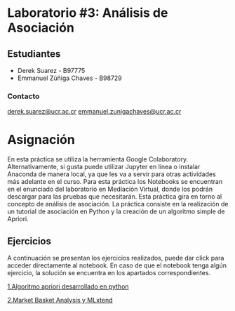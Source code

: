 # Laboratorio #3: Análisis de Asociación

## Estudiantes
- Derek Suarez - B97775
- Emmanuel Zúñiga Chaves - B98729

### Contacto
derek.suarez@ucr.ac.cr
emmanuel.zunigachaves@ucr.ac.cr

# Asignación
En esta práctica se utiliza la herramienta Google Colaboratory. Alternativamente, si gusta puede
utilizar Jupyter en línea o instalar Anaconda de manera local, ya que les va a servir para otras
actividades más adelante en el curso. Para esta práctica los Notebooks se encuentran en el
enunciado del laboratorio en Mediación Virtual, donde los podrán descargar para las pruebas que
necesitarán. Esta práctica gira en torno al concepto de análisis de asociación.
La práctica consiste en la realización de un tutorial de asociación en Python y la creación de un algoritmo simple de Apriori.


## Ejercicios
A continuación se presentan los ejercicios realizados, puede dar click para acceder directamente al notebook.
En caso de que el notebook tenga algún ejercicio, la solución se encuentra en los apartados correspondientes.


[1.Algoritmo apriori desarrollado en python](https://github.com/Emmazch22/CI-0163_B98729/blob/main/Laboratorios/Laboratorio%203_Análisis%20de%20asociación/algoritmo_apriori.ipynb)

[2.Market Basket Analysis y MLxtend](https://github.com/Emmazch22/CI-0163_B98729/blob/main/Laboratorios/Laboratorio%203_Análisis%20de%20asociación/reporte_tutorial.ipynb)
